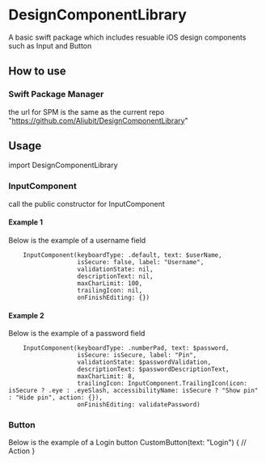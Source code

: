 # DesignComponentLibrary

A basic swift package which includes resuable iOS design components such as Input and Button

## How to use

### Swift Package Manager

the url for SPM is the same as the current repo "https://github.com/Aliubit/DesignComponentLibrary"

## Usage

import DesignComponentLibrary 

### InputComponent

call the public constructor for InputComponent

#### Example 1
Below is the example of a username field

        InputComponent(keyboardType: .default, text: $userName,
                       isSecure: false, label: "Username",
                       validationState: nil,
                       descriptionText: nil,
                       maxCharLimit: 100,
                       trailingIcon: nil,
                       onFinishEditing: {}) 

#### Example 2
Below is the example of a password field

        InputComponent(keyboardType: .numberPad, text: $password,
                       isSecure: isSecure, label: "Pin",
                       validationState: $passwordValidation,
                       descriptionText: $passwordDescriptionText,
                       maxCharLimit: 8,
                       trailingIcon: InputComponent.TrailingIcon(icon: isSecure ? .eye : .eyeSlash, accessibilityName: isSecure ? "Show pin" : "Hide pin", action: {}),
                       onFinishEditing: validatePassword)


### Button
Below is the example of a Login button
                CustomButton(text: "Login") {
                    // Action
                }

